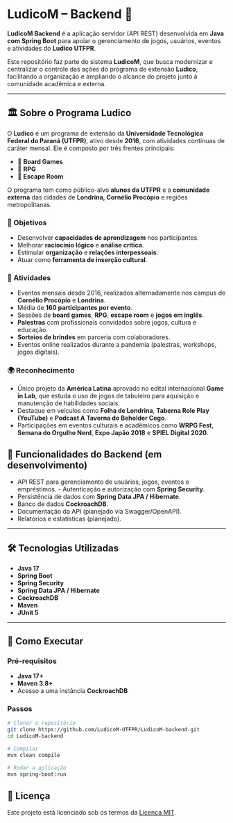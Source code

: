 # LudicoM – Backend 🎲

**LudicoM Backend** é a aplicação servidor (API REST) desenvolvida em **Java com Spring Boot** para apoiar o gerenciamento de jogos, usuários, eventos e atividades do **Ludico UTFPR**.

Este repositório faz parte do sistema **LudicoM**, que busca modernizar e centralizar o controle das ações do programa de extensão **Ludico**, facilitando a organização e ampliando o alcance do projeto junto à comunidade acadêmica e externa.

---

## 🏛 Sobre o Programa Ludico

O **Ludico** é um programa de extensão da **Universidade Tecnológica Federal do Paraná (UTFPR)**, ativo desde **2016**, com atividades contínuas de caráter mensal. Ele é composto por três frentes principais:  

- 🎲 **Board Games**  
- 🧩 **RPG**  
- 🔐 **Escape Room**  

O programa tem como público-alvo **alunos da UTFPR** e a **comunidade externa** das cidades de **Londrina, Cornélio Procópio** e regiões metropolitanas.  

### 🎯 Objetivos
- Desenvolver **capacidades de aprendizagem** nos participantes.  
- Melhorar **raciocínio lógico** e **análise crítica**.  
- Estimular **organização** e **relações interpessoais**.  
- Atuar como **ferramenta de inserção cultural**.  

### 📅 Atividades
- Eventos mensais desde 2016, realizados alternadamente nos campus de **Cornélio Procópio** e **Londrina**.  
- Média de **160 participantes por evento**.  
- Sessões de **board games**, **RPG**, **escape room** e **jogos em inglês**.  
- **Palestras** com profissionais convidados sobre jogos, cultura e educação.  
- **Sorteios de brindes** em parceria com colaboradores.  
- Eventos online realizados durante a pandemia (palestras, workshops, jogos digitais).  

### 🌍 Reconhecimento
- Único projeto da **América Latina** aprovado no edital internacional **Game in Lab**, que estuda o uso de jogos de tabuleiro para aquisição e manutenção de habilidades sociais.  
- Destaque em veículos como **Folha de Londrina**, **Taberna Role Play (YouTube)** e **Podcast A Taverna do Beholder Cego**.  
- Participações em eventos culturais e acadêmicos como **WRPG Fest**, **Semana do Orgulho Nerd**, **Expo Japão 2018** e **SPIEL Digital 2020**.  

## 🚀 Funcionalidades do Backend (em desenvolvimento)

- API REST para gerenciamento de usuários, jogos, eventos e empréstimos. - Autenticação e autorização com **Spring Security**.  
- Persistência de dados com **Spring Data JPA / Hibernate**.  
- Banco de dados **CockroachDB**.  
- Documentação da API (planejado via Swagger/OpenAPI).  
- Relatórios e estatísticas (planejado).  

---

## 🛠 Tecnologias Utilizadas

- **Java 17**  
- **Spring Boot**  
- **Spring Security**  
- **Spring Data JPA / Hibernate**  
- **CockroachDB**  
- **Maven**  
- **JUnit 5**  

---

## 🧭 Como Executar

### Pré-requisitos
- **Java 17+**  
- **Maven 3.8+**  
- Acesso a uma instância **CockroachDB**  

### Passos

```bash
# Clonar o repositório
git clone https://github.com/LudicoM-UTFPR/LudicoM-backend.git
cd LudicoM-backend

# Compilar
mvn clean compile

# Rodar a aplicação
mvn spring-boot:run

```

## 📄 Licença

Este projeto está licenciado sob os termos da [Licença MIT](./LICENSE).
